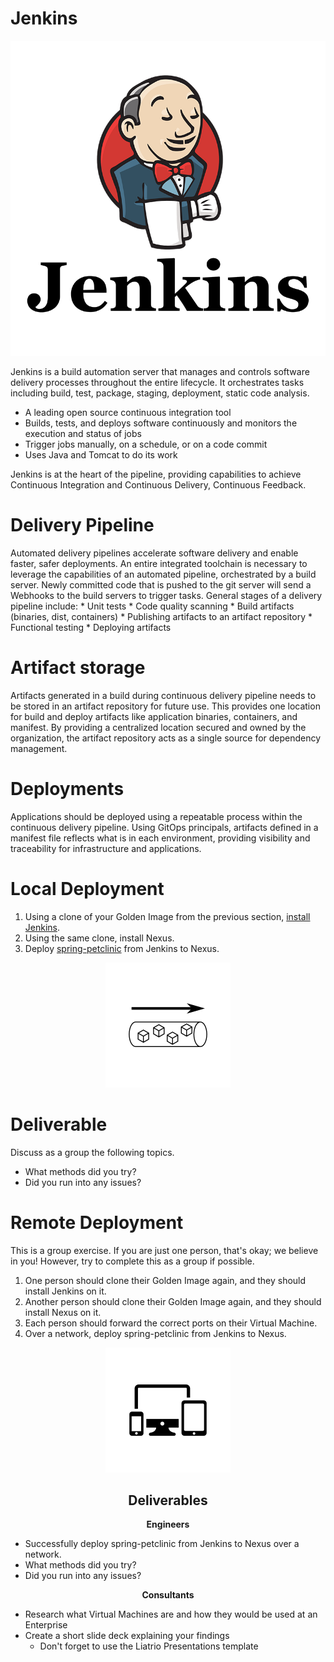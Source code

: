 # Jenkins 

<center>

  ![](img2/jenkins.png ':size=125px')

</center>
  Jenkins is a build automation server that manages and controls software delivery processes throughout the entire lifecycle. It orchestrates tasks including build, test, package, staging, deployment, static code analysis.

  - A leading open source continuous integration tool
  - Builds, tests, and deploys software continuously and monitors the execution and status of jobs
  - Trigger jobs manually, on a schedule, or on a code commit
  - Uses Java and Tomcat to do its work

Jenkins is at the heart of the pipeline, providing capabilities to achieve Continuous Integration and Continuous Delivery, Continuous Feedback.

# Delivery Pipeline
  Automated delivery pipelines accelerate software delivery and enable faster, safer deployments.
  An entire integrated toolchain is necessary to leverage the capabilities of an automated pipeline, orchestrated by a build server. Newly committed code that is pushed to the git server will send a Webhooks to the build servers to trigger tasks. General stages of a delivery pipeline include:
    * Unit tests
    * Code quality scanning
    * Build artifacts (binaries, dist, containers)
    * Publishing artifacts to an artifact repository
    * Functional testing
    * Deploying artifacts

# Artifact storage
  Artifacts generated in a build during continuous delivery pipeline needs to be stored in an artifact repository for future use. This provides one location for build and deploy artifacts like application binaries, containers, and manifest. By providing a centralized location secured and owned by the organization, the artifact repository acts as a single source for dependency management.
# Deployments
  Applications should be deployed using a repeatable process within the continuous delivery pipeline. Using GitOps principals, artifacts defined in a manifest file reflects what is in each environment, providing visibility and traceability for infrastructure and applications.


# Local Deployment

 1. Using a clone of your Golden Image from the previous section, [install Jenkins](https://wiki.jenkins.io/display/JENKINS/Installing+Jenkins+on+Red+Hat+distributions).
 2. Using the same clone, install Nexus.
 3. Deploy [spring-petclinic](https://github.com/spring-projects/spring-petclinic) from Jenkins to Nexus.

<center>

  ![](img2/deploy.svg ':size=125px')

</center>

# Deliverable

Discuss as a group the following topics.
 - What methods did you try?
 - Did you run into any issues?


# Remote Deployment

This is a group exercise. If you are just one person, that's okay; we believe in you! However, try to complete this as a group if possible.

 1. One person should clone their Golden Image again, and they should install Jenkins on it.
 2. Another person should clone their Golden Image again, and they should install Nexus on it.
 3. Each person should forward the correct ports on their Virtual Machine.
 4. Over a network, deploy spring-petclinic from Jenkins to Nexus.

<center>

  ![](img2/network.svg ':size=125px')
 
## Deliverables
</center>

<div class="grid2"><div class="col">
<center>

**Engineers**

</center>

- Successfully deploy spring-petclinic from Jenkins to Nexus over a network.
- What methods did you try?
- Did you run into any issues?
</div><div class="col">
<center>

**Consultants**

</center>

- Research what Virtual Machines are and how they would be used at an Enterprise
- Create a short slide deck explaining your findings
	- Don't forget to use the Liatrio Presentations template

</div></div>




